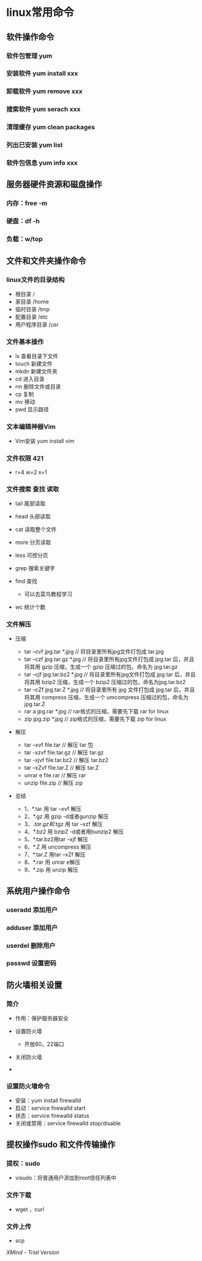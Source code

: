 # linux常用命令

## 软件操作命令

### 软件包管理 yum

### 安装软件 yum install xxx

### 卸载软件 yum remove xxx

### 搜索软件 yum serach xxx

### 清理缓存 yum clean packages

### 列出已安装 yum list

### 软件包信息 yum info xxx

## 服务器硬件资源和磁盘操作

### 内存：free -m

### 硬盘：df -h

### 负载：w/top

## 文件和文件夹操作命令

### linux文件的目录结构

- 根目录 /
- 家目录 /home
- 临时目录 /tmp
- 配置目录 /etc
- 用户程序目录 /usr 

### 文件基本操作

- ls 查看目录下文件
- touch 新建文件
- mkdir 新建文件夹
- cd 进入目录 
- rm 删除文件或目录
- cp 复制
- mv 移动
- pwd 显示路径

### 文本编辑神器Vim

- Vim安装 yum install vim

### 文件权限 421

- r=4 w=2 x=1  

### 文件搜索 查找 读取

- tail 尾部读取
- head 头部读取
- cat 读取整个文件
- more 分页读取
- less 可控分页
- grep 搜索关键字
- find 查找

	- 可以去菜鸟教程学习

- wc 统计个数

### 文件解压

- 压缩

	- tar –cvf jpg.tar *.jpg       // 将目录里所有jpg文件打包成 tar.jpg 
	- tar –czf jpg.tar.gz *.jpg    // 将目录里所有jpg文件打包成 jpg.tar 后，并且将其用 gzip 压缩，生成一个 gzip 压缩过的包，命名为 jpg.tar.gz 
	- tar –cjf jpg.tar.bz2 *.jpg   // 将目录里所有jpg文件打包成 jpg.tar 后，并且将其用 bzip2 压缩，生成一个 bzip2 压缩过的包，命名为jpg.tar.bz2 
	- tar –cZf jpg.tar.Z *.jpg     // 将目录里所有 jpg 文件打包成 jpg.tar 后，并且将其用 compress 压缩，生成一个 umcompress 压缩过的包，命名为jpg.tar.Z 
	- rar a jpg.rar *.jpg          // rar格式的压缩，需要先下载 rar for linux 
	- zip jpg.zip *.jpg            // zip格式的压缩，需要先下载 zip for linux

- 解压

	- tar –xvf file.tar         // 解压 tar 包 
	- tar -xzvf file.tar.gz     // 解压 tar.gz 
	- tar -xjvf file.tar.bz2    // 解压 tar.bz2 
	- tar –xZvf file.tar.Z      // 解压 tar.Z 
	- unrar e file.rar          // 解压 rar 
	- unzip file.zip            // 解压 zip 

- 总结

	- 1、*.tar 用 tar –xvf 解压 
	- 2、*.gz 用 gzip -d或者gunzip 解压 
	- 3、*.tar.gz和*.tgz 用 tar –xzf 解压 
	- 4、*.bz2 用 bzip2 -d或者用bunzip2 解压 
	- 5、*.tar.bz2用tar –xjf 解压 
	- 6、*.Z 用 uncompress 解压 
	- 7、*.tar.Z 用tar –xZf 解压 
	- 8、*.rar 用 unrar e解压 
	- 9、*.zip 用 unzip 解压

## 系统用户操作命令

### useradd 添加用户

### adduser 添加用户

### userdel 删除用户

### passwd 设置密码

## 防火墙相关设置

### 简介

- 作用：保护服务器安全
- 设置防火墙

	- 开放80，22端口

- 关闭防火墙
- 

### 设置防火墙命令

- 安装：yum install firewalld
- 启动：service firewalld start
- 状态：service firewalld status
- 关闭或禁用：service firewalld stop/disable

## 提权操作sudo 和文件传输操作

### 提权：sudo

- visudo：将普通用户添加到root信任列表中

### 文件下载

- wget ，curl

### 文件上传

- scp

*XMind - Trial Version*